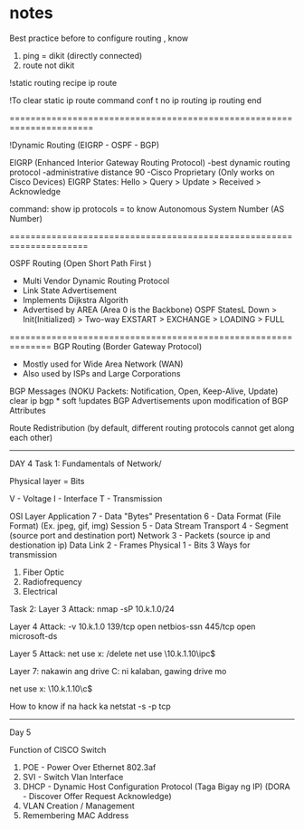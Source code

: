 # notes


Best practice before to configure routing , know 
1. ping = dikit (directly connected)
2. route not dikit 


!static routing recipe
ip route <not directly connected network IP> <subnet mask of NDCN> <Host IP of next hop>


!To clear static ip route command
conf t
 no ip routing
 ip routing
 end

======================================================================

!Dynamic Routing (EIGRP - OSPF - BGP)

EIGRP (Enhanced Interior Gateway Routing Protocol)
-best dynamic routing protocol
-administrative distance 90
-Cisco Proprietary (Only works on Cisco Devices)
EIGRP States: Hello > Query > Update > Received > Acknowledge


command:
show ip protocols = to know Autonomous System Number (AS Number)


=====================================================================

OSPF Routing (Open Short Path First )
- Multi Vendor Dynamic Routing Protocol
- Link State Advertisement
- Implements Dijkstra Algorith
- Advertised by AREA (Area 0 is the Backbone)
OSPF StatesL Down > Init(Initialized) > Two-way EXSTART > EXCHANGE > LOADING > FULL 


==============================================================
BGP Routing (Border Gateway Protocol)
- Mostly used for Wide Area Network (WAN)
- Also used by ISPs and Large Corporations 

BGP Messages
(NOKU Packets: Notification, Open, Keep-Alive, Update)
clear ip bgp * soft !updates BGP Advertisements upon modification of BGP Attributes

Route Redistribution
(by default, different routing protocols cannot get along each other)



**************************************************************************************************
DAY 4
Task 1:  Fundamentals of Network/

Physical layer = Bits

V - Voltage
I - Interface
T - Transmission



OSI Layer
Application 7 - Data "Bytes"
Presentation 6 - Data Format (File Format) (Ex. jpeg, gif, img)
Session 5 - Data Stream
Transport 4 - Segment (source port and destination port)
Network 3 - Packets (source ip and destionation ip)
Data Link 2 - Frames 
Physical 1 - Bits
3 Ways for transmission
1. Fiber Optic
2. Radiofrequency
3. Electrical 


Task 2:
Layer 3 Attack: nmap -sP 10.k.1.0/24

Layer 4 Attack: -v 10.k.1.0
139/tcp  open  netbios-ssn
445/tcp  open  microsoft-ds

Layer 5 Attack: 
net use x: /delete
net use \\10.k.1.10\ipc$


Layer 7: nakawin ang drive C: ni kalaban, gawing drive mo

net use x: \\10.k.1.10\c$

How to know if na hack ka
netstat -s -p tcp



******************************************************************************************************************************
Day 5 

Function of CISCO Switch
1. POE - Power Over Ethernet 802.3af
2. SVI - Switch Vlan Interface
3. DHCP - Dynamic Host Configuration Protocol (Taga Bigay ng IP) (DORA - Discover Offer Request Acknowledge)
4. VLAN Creation / Management
5. Remembering MAC Address














































































































































































































